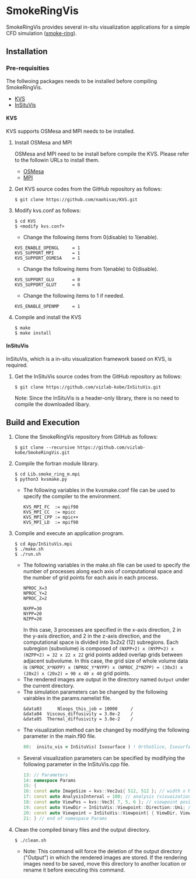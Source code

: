 # SmokeRingVis
SmokeRingVis provides several in-situ visualization applications for a simple CFD simulation ([smoke-ring](https://github.com/akageyama/smoke-ring)).

## Installation

### Pre-requisities

The follwoing packages needs to be installed before compiling SmokeRingVis.
- [KVS](https://github.com/naohisas/KVS)
- [InSituVis](https://github.com/vizlab-kobe/InSituVis)

#### KVS
KVS supports OSMesa and MPI needs to be installed.

1. Install OSMesa and MPI

    OSMesa and MPI need to be install before compile the KVS. Please refer to the followin URLs to install them.<br>
    - [OSMesa](https://github.com/naohisas/KVS/blob/develop/Source/SupportOSMesa/README.md)
    - [MPI](https://github.com/naohisas/KVS/blob/develop/Source/SupportMPI/README.md)

2. Get KVS source codes from the GitHub repository as follows:
    ```
    $ git clone https://github.com/naohisas/KVS.git
    ```

3. Modify kvs.conf as follows:
    ```
    $ cd KVS
    $ <modify kvs.conf>
    ```

    - Change the following items from 0(disable) to 1(enable).<br>
    ```
    KVS_ENABLE_OPENGL     = 1
    KVS_SUPPORT_MPI       = 1
    KVS_SUPPORT_OSMESA    = 1
    ```
    - Change the following items from 1(enable) to 0(disable).<br>
    ```
    KVS_SUPPORT_GLU       = 0
    KVS_SUPPORT_GLUT      = 0
    ```
    - Change the following items to 1 if needed. <br>
    ```
    KVS_ENABLE_OPENMP     = 1
    ```

4. Compile and install the KVS
    ```
    $ make
    $ make install
    ```

#### InSituVis
InSituVis, which is a in-situ visualization framework based on KVS, is required.

1. Get the InSituVis source codes from the GitHub repository as follows:
    ```
    $ git clone https://github.com/vizlab-kobe/InSituVis.git
    ```

    Note: Since the InSituVis is a header-only library, there is no need to compile the downloaded libary.

## Build and Execution

1. Clone the SmokeRingVis repository from GitHub as follows:
    ```
    $ git clone --recursive https://github.com/vizlab-kobe/SmokeRingVis.git
    ```

2. Compile the fortran module library.
    ```
    $ cd Lib.smoke_ring_m.mpi
    $ python3 kvsmake.py
    ```
    - The following variables in the kvsmake.conf file can be used to specify the compiler to the environment.
      ```
      KVS_MPI_FC  := mpif90
      KVS_MPI_CC  := mpicc
      KVS_MPI_CPP := mpic++
      KVS_MPI_LD  := mpif90
      ```

3. Compile and execute an application program.
    ```
    $ cd App/InSituVis.mpi
    $ ./make.sh
    $ ./run.sh
    ```
    - The following variables in the make.sh file can be used to specify the number of processes along each axis of computational space and the number of grid points for each axis in each process. 
      ```
      NPROC_X=3
      NPROC_Y=2
      NPROC_Z=2
      
      NXPP=30
      NYPP=20
      NZPP=20
      ```
      In this case, 3 processes are specified in the x-axis direction, 2 in the y-axis direction, and 2 in the z-axis direction, and the computational space is divided into 3x2x2 (12) subregions. Each subregion (subvolume) is composed of  ```(NXPP+2) x (NYPP+2) x (NZPP+2) = 32 x 22 x 22``` grid points added overlap grids between adjacent subvolume. In this case, the grid size of whole volume data is ```(NPROC_X*NXPP) x (NPROC_Y*NYPP) x (NPROC_Z*NZPP) = (30x3) x (20x2) x (20x2) = 90 x 40 x 40``` grid points.
    - The rendered images are output in the directory named ```Output``` under the current directory.
    - The simulation parameters can be changed by the following vairables in the params.namelist file.
      ```
      &data03      Nloops_this_job = 10000     /
      &data04  Viscous_diffusivity = 3.0e-2    /
      &data05  Thermal_diffusivity = 3.0e-2    /
      ```
    - The visualization method can be changed by modifying the following parameter in the main.f90 file.
      ```fortran
      80:  insitu_vis = InSituVis( Isosurface ) ! OrthoSlice, Isosurface, or VolumeRendering
      ```
    - Several visualization parameters can be specified by modifying the following parameter in the InSituVis.cpp file.
      ```cpp
      13: // Parameters
      14: namespace Params
      15: {
      16: const auto ImageSize = kvs::Vec2ui{ 512, 512 }; // width x height
      17: const auto AnalysisInterval = 100; // analysis (visuaization) time interval
      18: const auto ViewPos = kvs::Vec3{ 7, 5, 6 }; // viewpoint position
      19: const auto ViewDir = InSituVis::Viewpoint::Direction::Uni; // Uni or Omni
      20: const auto Viewpoint = InSituVis::Viewpoint{ { ViewDir, ViewPos } }; // viewpoint
      21: } // end of namespace Params
      ```

4. Clean the compiled binary files and the output directory.
    ```
    $ ./clean.sh
    ```
    - Note: This command will force the deletion of the output directory ("Output") in which the rendered images are stored. If the rendering images need to be saved, move this directory to another location or rename it before executing this command.
